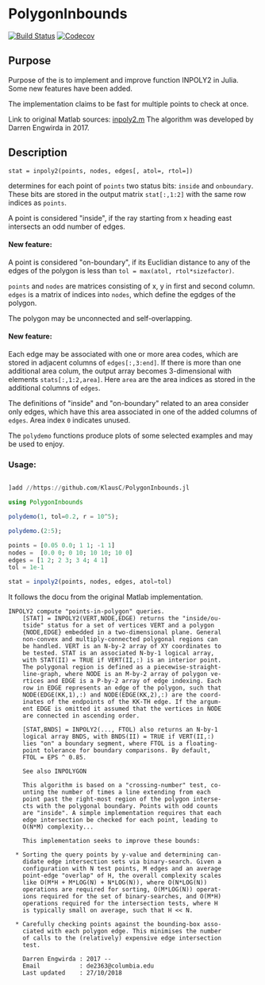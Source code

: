 # PolygonInbounds

[![Build Status](https://travis-ci.com/KlausC/PolygonInbounds.jl.svg?branch=master)](https://travis-ci.com/KlausC/PolygonInbounds.jl)
[![Codecov](https://codecov.io/gh/KlausC/PolygonInbounds.jl/branch/master/graph/badge.svg)](https://codecov.io/gh/KlausC/PolygonInbounds.jl)

## Purpose

Purpose of the is to implement and improve function INPOLY2 in Julia. Some new
features have been added.

The implementation claims to be fast for multiple points to check at once.

Link to original Matlab sources: [inpoly2.m](https://github.com/dengwirda/inpoly)
The algorithm was developed by Darren Engwirda in 2017.

## Description

```
stat = inpoly2(points, nodes, edges[, atol=, rtol=])
```

determines for each point of `points`
two status bits: `inside` and `onboundary`. These bits are stored in the output
matrix `stat[:,1:2]` with the same row indices as `points`.

A point is considered "inside", if the ray starting from x heading east intersects an
odd number of edges.

#### New feature:
A point is considered "on-boundary", if its Euclidian distance to any of the edges
of the polygon is less than `tol = max(atol, rtol*sizefactor)`.

`points` and `nodes` are matrices consisting of x, y in first and second column.
`edges` is a matrix of indices into `nodes`, which define the egdges of the polygon.

The polygon may be unconnected and self-overlapping.

#### New feature:
Each edge may be associated with one or more area codes, which are stored in adjacent
columns of `edges[:,3:end]`. If there is more than one additional area colum,
the output array becomes 3-dimensional with elements `stats[:,1:2,area]`. Here `area`
are the area indices as stored in the additional columns of `edges`.

The definitions of "inside" and "on-boundary" related to an area consider only edges,
which have this area associated in one of the added columns of `edges`.
Area index `0` indicates unused.

The `polydemo` functions produce plots of some selected examples and may be used
to enjoy.

### Usage:

```julia

]add //https://github.com/KlausC/PolygonInbounds.jl

using PolygonInbounds

polydemo(1, tol=0.2, r = 10^5);

polydemo.(2:5);

points = [0.05 0.0; 1 1; -1 1]
nodes =  [0.0 0; 0 10; 10 10; 10 0]
edges = [1 2; 2 3; 3 4; 4 1]
tol = 1e-1

stat = inpoly2(points, nodes, edges, atol=tol)

```

It follows the docu from the original Matlab implementation.

```
INPOLY2 compute "points-in-polygon" queries.
    [STAT] = INPOLY2(VERT,NODE,EDGE) returns the "inside/ou-
    tside" status for a set of vertices VERT and a polygon
    {NODE,EDGE} embedded in a two-dimensional plane. General
    non-convex and multiply-connected polygonal regions can
    be handled. VERT is an N-by-2 array of XY coordinates to
    be tested. STAT is an associated N-by-1 logical array,
    with STAT(II) = TRUE if VERT(II,:) is an interior point.
    The polygonal region is defined as a piecewise-straight-
    line-graph, where NODE is an M-by-2 array of polygon ve-
    rtices and EDGE is a P-by-2 array of edge indexing. Each
    row in EDGE represents an edge of the polygon, such that
    NODE(EDGE(KK,1),:) and NODE(EDGE(KK,2),:) are the coord-
    inates of the endpoints of the KK-TH edge. If the argum-
    ent EDGE is omitted it assumed that the vertices in NODE
    are connected in ascending order.
 
    [STAT,BNDS] = INPOLY2(..., FTOL) also returns an N-by-1
    logical array BNDS, with BNDS(II) = TRUE if VERT(II,:)
    lies "on" a boundary segment, where FTOL is a floating-
    point tolerance for boundary comparisons. By default,
    FTOL = EPS ^ 0.85.
 
    See also INPOLYGON

    This algorithm is based on a "crossing-number" test, co-
    unting the number of times a line extending from each
    point past the right-most region of the polygon interse-
    cts with the polygonal boundary. Points with odd counts
    are "inside". A simple implementation requires that each
    edge intersection be checked for each point, leading to
    O(N*M) complexity...

    This implementation seeks to improve these bounds:

  * Sorting the query points by y-value and determining can-
    didate edge intersection sets via binary-search. Given a
    configuration with N test points, M edges and an average
    point-edge "overlap" of H, the overall complexity scales
    like O(M*H + M*LOG(N) + N*LOG(N)), where O(N*LOG(N))
    operations are required for sorting, O(M*LOG(N)) operat-
    ions required for the set of binary-searches, and O(M*H)
    operations required for the intersection tests, where H
    is typically small on average, such that H << N.
 
  * Carefully checking points against the bounding-box asso-
    ciated with each polygon edge. This minimises the number
    of calls to the (relatively) expensive edge intersection
    test.

    Darren Engwirda : 2017 --
    Email           : de2363@columbia.edu
    Last updated    : 27/10/2018
```
